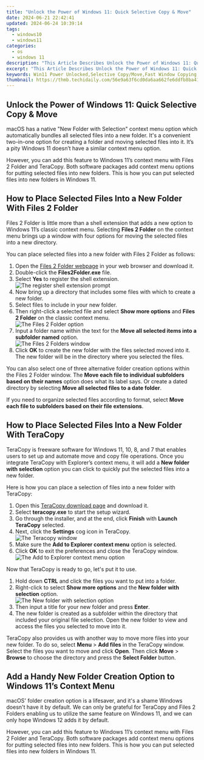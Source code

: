 ```yaml
---
title: "Unlock the Power of Windows 11: Quick Selective Copy & Move"
date: 2024-06-21 22:42:41
updated: 2024-06-24 10:39:14
tags:
  - windows10
  - windows11
categories:
  - os
  - windows 11
description: "This Article Describes Unlock the Power of Windows 11: Quick Selective Copy & Move"
excerpt: "This Article Describes Unlock the Power of Windows 11: Quick Selective Copy & Move"
keywords: Win11 Power Unlocked,Selective Copy/Move,Fast Window Copying,Optimal Window Movement,Enhanced Windows Efficiency,Quick File Transfer W11,Seamless Data Management W11
thumbnail: https://thmb.techidaily.com/56e9a63f6cd0da6aa662fe6ddfb8ba418b2232ba03eb8e75fedd97f8000b9ecc.jpg
---
```


## Unlock the Power of Windows 11: Quick Selective Copy & Move

 macOS has a native "New Folder with Selection" context menu option which automatically bundles all selected files into a new folder. It's a convenient two-in-one option for creating a folder and moving selected files into it. It’s a pity Windows 11 doesn’t have a similar context menu option.

 However, you can add this feature to Windows 11’s context menu with Files 2 Folder and TeraCopy. Both software packages add context menu options for putting selected files into new folders. This is how you can put selected files into new folders in Windows 11\.

## How to Place Selected Files Into a New Folder With Files 2 Folder

 Files 2 Folder is little more than a shell extension that adds a new option to Windows 11’s classic context menu. Selecting **Files 2 Folder** on the context menu brings up a window with four options for moving the selected files into a new directory.

 You can place selected files into a new folder with Files 2 Folder as follows:

1. Open the [Files 2 Folder webpage](https://www.dcmembers.com/skwire/download/files-2-folder/) in your web browser and download it.
2. Double-click the **Files2Folder.exe** file.
3. Select **Yes** to register the shell extension.  
![The register shell extension prompt](https://static1.makeuseofimages.com/wordpress/wp-content/uploads/2023/07/register-shell-extension-prompt.jpg)
4. Now bring up a directory that includes some files with which to create a new folder.
5. Select files to include in your new folder.
6. Then right-click a selected file and select **Show more options** and **Files 2 Folder** on the classic context menu.  
![The Files 2 Folder option](https://static1.makeuseofimages.com/wordpress/wp-content/uploads/2023/07/files-2-folder-option.jpg)
7. Input a folder name within the text for the **Move all selected items into a subfolder named** option.  
![The Files 2 Folders window](https://static1.makeuseofimages.com/wordpress/wp-content/uploads/2023/07/files2folder-window.jpg)
8. Click **OK** to create the new folder with the files selected moved into it. The new folder will be in the directory where you selected the files.

 You can also select one of three alternative folder creation options within the Files 2 Folder window. The **Move each file to individual subfolders based on their names** option does what its label says. Or create a dated directory by selecting **Move all selected files to a date folder**.

 If you need to organize selected files according to format, select **Move each file to subfolders based on their file extensions**.

## How to Place Selected Files Into a New Folder With TeraCopy

 TeraCopy is freeware software for Windows 11, 10, 8, and 7 that enables users to set up and automate move and copy file operations. Once you integrate TeraCopy with Explorer’s context menu, it will add a **New folder with selection** option you can click to quickly put the selected files into a new folder.

 Here is how you can place a selection of files into a new folder with TeraCopy:

1. Open this [TeraCopy download page](https://codesector.com/downloads) and download it.
2. Select **teracopy.exe** to start the setup wizard.
3. Go through the installer, and at the end, click **Finish** with **Launch TeraCopy** selected.
4. Next, click the **Settings** cog icon in TeraCopy.  
![The Teracopy window](https://static1.makeuseofimages.com/wordpress/wp-content/uploads/2023/07/teracopy-window.jpg)
5. Make sure the **Add to Explorer context menu** option is selected.
6. Click **OK** to exit the preferences and close the TeraCopy window.  
![The Add to Explorer context menu option](https://static1.makeuseofimages.com/wordpress/wp-content/uploads/2023/07/add-to-explorer-context-menu.jpg)

 Now that TeraCopy is ready to go, let's put it to use.

1. Hold down **CTRL** and click the files you want to put into a folder.
2. Right-click to select **Show more options** and the **New folder with selection** option.  
![The New folder with selection option](https://static1.makeuseofimages.com/wordpress/wp-content/uploads/2023/07/new-folder-with-selection-option.jpg)
3. Then input a title for your new folder and press **Enter**.
4. The new folder is created as a subfolder within the directory that included your original file selection. Open the new folder to view and access the files you selected to move into it.

 TeraCopy also provides us with another way to move more files into your new folder. To do so, select **Menu** \> **Add files** in the TeraCopy window. Select the files you want to move and click **Open**. Then click **Move** \> **Browse** to choose the directory and press the **Select Folder** button.

## Add a Handy New Folder Creation Option to Windows 11’s Context Menu

 macOS' folder creation option is a lifesaver, and it's a shame Windows doesn't have it by default. We can only be grateful for TeraCopy and Files 2 Folders enabling us to utilize the same feature on Windows 11, and we can only hope Windows 12 adds it by default.

 However, you can add this feature to Windows 11’s context menu with Files 2 Folder and TeraCopy. Both software packages add context menu options for putting selected files into new folders. This is how you can put selected files into new folders in Windows 11\.
